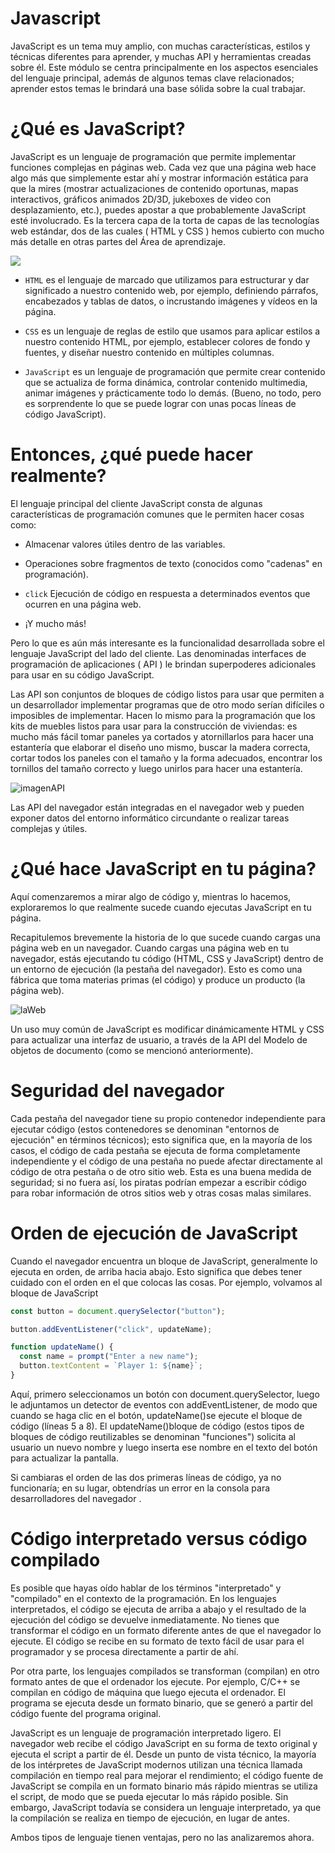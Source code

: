 # Javascript
JavaScript es un tema muy amplio, con muchas características, estilos y técnicas diferentes para aprender, y muchas API y herramientas creadas sobre él. Este módulo se centra principalmente en los aspectos esenciales del lenguaje principal, además de algunos temas clave relacionados; aprender estos temas le brindará una base sólida sobre la cual trabajar.

# ¿Qué es JavaScript?
JavaScript es un lenguaje de programación que permite implementar funciones complejas en páginas web. Cada vez que una página web hace algo más que simplemente estar ahí y mostrar información estática para que la mires (mostrar actualizaciones de contenido oportunas, mapas interactivos, gráficos animados 2D/3D, jukeboxes de video con desplazamiento, etc.), puedes apostar a que probablemente JavaScript esté involucrado. Es la tercera capa de la torta de capas de las tecnologías web estándar, dos de las cuales ( HTML y CSS ) hemos cubierto con mucho más detalle en otras partes del Área de aprendizaje.

![](images.png/torta3Capaz.png)
  
* `HTML` es el lenguaje de marcado que utilizamos para estructurar y dar significado a nuestro contenido web, por ejemplo, definiendo párrafos, encabezados y tablas de datos, o incrustando imágenes y vídeos en la página.

* `CSS` es un lenguaje de reglas de estilo que usamos para aplicar estilos a nuestro contenido HTML, por ejemplo, establecer colores de fondo y fuentes, y diseñar nuestro contenido en múltiples columnas.

* `JavaScript` es un lenguaje de programación que permite crear contenido que se actualiza de forma dinámica, controlar contenido multimedia, animar imágenes y prácticamente todo lo demás. (Bueno, no todo, pero es sorprendente lo que se puede lograr con unas pocas líneas de código JavaScript).

# Entonces, ¿qué puede hacer realmente?
El lenguaje principal del cliente JavaScript consta de algunas características de programación comunes que le permiten hacer cosas como:

* Almacenar valores útiles dentro de las variables. 

* Operaciones sobre fragmentos de texto (conocidos como "cadenas" en programación).

* `click` Ejecución de código en respuesta a determinados eventos que ocurren en una página web.

* ¡Y mucho más!

Pero lo que es aún más interesante es la funcionalidad desarrollada sobre el lenguaje JavaScript del lado del cliente. Las denominadas interfaces de programación de aplicaciones ( API ) le brindan superpoderes adicionales para usar en su código JavaScript.

Las API son conjuntos de bloques de código listos para usar que permiten a un desarrollador implementar programas que de otro modo serían difíciles o imposibles de implementar. Hacen lo mismo para la programación que los kits de muebles listos para usar para la construcción de viviendas: es mucho más fácil tomar paneles ya cortados y atornillarlos para hacer una estantería que elaborar el diseño uno mismo, buscar la madera correcta, cortar todos los paneles con el tamaño y la forma adecuados, encontrar los tornillos del tamaño correcto y luego unirlos para hacer una estantería.

![imagenAPI](images.png/imageAPI.png)

Las API del navegador están integradas en el navegador web y pueden exponer datos del entorno informático circundante o realizar tareas complejas y útiles. 

# ¿Qué hace JavaScript en tu página?
Aquí comenzaremos a mirar algo de código y, mientras lo hacemos, exploraremos lo que realmente sucede cuando ejecutas JavaScript en tu página.

Recapitulemos brevemente la historia de lo que sucede cuando cargas una página web en un navegador. Cuando cargas una página web en tu navegador, estás ejecutando tu código (HTML, CSS y JavaScript) dentro de un entorno de ejecución (la pestaña del navegador). Esto es como una fábrica que toma materias primas (el código) y produce un producto (la página web).

![laWeb](images.png/laweb.png)

Un uso muy común de JavaScript es modificar dinámicamente HTML y CSS para actualizar una interfaz de usuario, a través de la API del Modelo de objetos de documento (como se mencionó anteriormente).

# Seguridad del navegador
Cada pestaña del navegador tiene su propio contenedor independiente para ejecutar código (estos contenedores se denominan "entornos de ejecución" en términos técnicos); esto significa que, en la mayoría de los casos, el código de cada pestaña se ejecuta de forma completamente independiente y el código de una pestaña no puede afectar directamente al código de otra pestaña o de otro sitio web. Esta es una buena medida de seguridad; si no fuera así, los piratas podrían empezar a escribir código para robar información de otros sitios web y otras cosas malas similares.


# Orden de ejecución de JavaScript
Cuando el navegador encuentra un bloque de JavaScript, generalmente lo ejecuta en orden, de arriba hacia abajo. Esto significa que debes tener cuidado con el orden en el que colocas las cosas. Por ejemplo, volvamos al bloque de JavaScript

```javascript
const button = document.querySelector("button");

button.addEventListener("click", updateName);

function updateName() {
  const name = prompt("Enter a new name");
  button.textContent = `Player 1: ${name}`;
}
```

Aquí, primero seleccionamos un botón con document.querySelector, luego le adjuntamos un detector de eventos con addEventListener, de modo que cuando se haga clic en el botón, updateName()se ejecute el bloque de código (líneas 5 a 8). El updateName()bloque de código (estos tipos de bloques de código reutilizables se denominan "funciones") solicita al usuario un nuevo nombre y luego inserta ese nombre en el texto del botón para actualizar la pantalla.

Si cambiaras el orden de las dos primeras líneas de código, ya no funcionaría; en su lugar, obtendrías un error en la consola para desarrolladores del navegador .

# Código interpretado versus código compilado
Es posible que hayas oído hablar de los términos "interpretado" y "compilado" en el contexto de la programación. En los lenguajes interpretados, el código se ejecuta de arriba a abajo y el resultado de la ejecución del código se devuelve inmediatamente. No tienes que transformar el código en un formato diferente antes de que el navegador lo ejecute. El código se recibe en su formato de texto fácil de usar para el programador y se procesa directamente a partir de ahí.

Por otra parte, los lenguajes compilados se transforman (compilan) en otro formato antes de que el ordenador los ejecute. Por ejemplo, C/C++ se compilan en código de máquina que luego ejecuta el ordenador. El programa se ejecuta desde un formato binario, que se generó a partir del código fuente del programa original.

JavaScript es un lenguaje de programación interpretado ligero. El navegador web recibe el código JavaScript en su forma de texto original y ejecuta el script a partir de él. Desde un punto de vista técnico, la mayoría de los intérpretes de JavaScript modernos utilizan una técnica llamada compilación en tiempo real para mejorar el rendimiento; el código fuente de JavaScript se compila en un formato binario más rápido mientras se utiliza el script, de modo que se pueda ejecutar lo más rápido posible. Sin embargo, JavaScript todavía se considera un lenguaje interpretado, ya que la compilación se realiza en tiempo de ejecución, en lugar de antes.

Ambos tipos de lenguaje tienen ventajas, pero no las analizaremos ahora.
